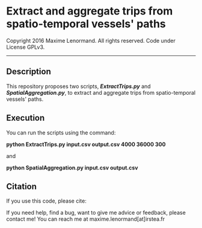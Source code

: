 Extract and aggregate trips from spatio-temporal vessels' paths
========================================================================

 Copyright 2016 Maxime Lenormand. All rights reserved. Code under License GPLv3.
______________________________________________________________________________________

## Description

This repository proposes two scripts, ***ExtractTrips.py*** and ***SpatialAggregation.py***, to extract and aggregate trips from spatio-temporal vessels' paths.

## Execution

You can run the scripts using the command:

**python ExtractTrips.py input.csv output.csv 4000 36000 300**

and

**python SpatialAggregation.py input.csv output.csv**

## Citation

If you use this code, please cite:



If you need help, find a bug, want to give me advice or feedback, please contact me!
You can reach me at maxime.lenormand[at]irstea.fr

